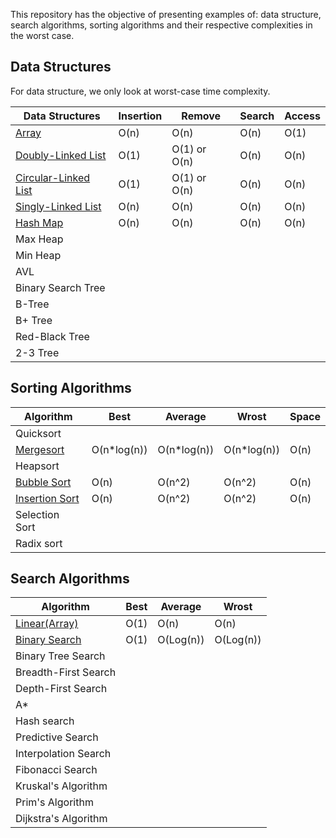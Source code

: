 This repository has the objective of presenting examples of: data structure, search algorithms, sorting algorithms and their respective complexities in the worst case.

## Data Structures

For data structure, we only look at worst-case time complexity.

| Data Structures                                                                                                                                                 | Insertion | Remove       | Search | Access |
| --------------------------------------------------------------------------------------------------------------------------------------------------------------- | --------- | ------------ | ------ | ------ |
| [Array](https://github.com/HenrySaldanha/algorithms/blob/main/Algorithms/src/DataStructure/Array/SimpleArray.cs)                                         | O(n)      | O(n)         | O(n)   | O(1)   |
| [Doubly-Linked List](https://github.com/HenrySaldanha/algorithms/blob/main/Algorithms/src/DataStructure/List/DoublyLinkedList/DoublyLinkedList.cs)       | O(1)      | O(1) or O(n) | O(n)   | O(n)   |
| [Circular-Linked List](https://github.com/HenrySaldanha/algorithms/blob/main/Algorithms/src/DataStructure/List/CircularLinkedList/CircularLinkedList.cs) | O(1)      | O(1) or O(n) | O(n)   | O(n)   |
| [Singly-Linked List](https://github.com/HenrySaldanha/algorithms/blob/main/Algorithms/src/DataStructure/List/SinglyLinkedList/SinglyLinkedList.cs) | O(n)      | O(n) | O(n)   | O(n)   |
[Hash Map](https://github.com/HenrySaldanha/algorithms/blob/main/Algorithms/src/DataStructure/HashMap/HashMap.cs) | O(n)      | O(n) | O(n)   | O(n)   |
| Max Heap   |           |              |        |        |
| Min Heap   |           |              |        |        |
| AVL        |           |              |        |        |
| Binary Search Tree |           |              |        |        |
| B-Tree   |           |              |        |        |
| B+ Tree  |           |              |        |        |
| Red-Black Tree |           |              |        |        |
| 2-3 Tree  |           |              |        |        |

## Sorting Algorithms

| Algorithm      | Best | Average | Wrost | Space |
| -------------- | ---- | ------- | ----- | ----- |
| Quicksort      |      |         |       |       |
| [Mergesort](https://github.com/HenrySaldanha/algorithms/blob/main/Algorithms/src/Sorting/MergeSort/MergeSort.cs)     |   O(n*log(n))    |    O(n*log(n))     |    O(n*log(n))   |   O(n)    |
| Heapsort       |      |         |       |       |
| [Bubble Sort](https://github.com/HenrySaldanha/algorithms/blob/main/Algorithms/src/Sorting/BubbleSort/BubbleSort.cs) | O(n)      | O(n^2) | O(n^2)   | O(n)   |
|  [Insertion Sort](https://github.com/HenrySaldanha/algorithms/blob/main/Algorithms/src/Sorting/InsertionSort/InsertionSort.cs) |  O(n)    |   O(n^2)      |    O(n^2)    |    O(n)    |
| Selection Sort |      |         |       |       |
| Radix sort     |      |         |       |       |

## Search Algorithms

| Algorithm            | Best | Average | Wrost |
| -------------------- | ---- | ------- | ----- |
| [Linear(Array)](https://github.com/HenrySaldanha/algorithms/blob/main/Algorithms/src/Search/Linear/Linear.cs)      |   O(1)   |    O(n)     |   O(n)    |
| [Binary Search](https://github.com/HenrySaldanha/algorithms/blob/main/Algorithms/src/Search/BinarySearch/BinarySearch.cs)        |    O(1)  |    O(Log(n))     |    O(Log(n))    |
| Binary Tree Search   |      |         |       |
| Breadth-First Search |      |         |       |
| Depth-First Search   |      |         |       |
| A*                   |      |         |       |
| Hash search          |      |         |       |
| Predictive Search    |      |         |       |
| Interpolation Search |      |         |
| Fibonacci Search     |      |         |       |
| Kruskal's Algorithm  |      |         |       |
| Prim's Algorithm     |      |         |       |
| Dijkstra's Algorithm |      |         |       |
